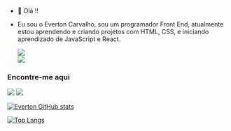- 👋 Olá !! 
- Eu sou o Everton Carvalho, sou um programador Front End, atualmente estou aprendendo e criando projetos com HTML, CSS, e iniciando aprendizado de JavaScript e React.

  <img src="https://img.shields.io/badge/HTML5-E34F26?style=for-the-badge&logo=html5&logoColor=white">
  <br>
  <img src="https://img.shields.io/badge/CSS-239120?&style=for-the-badge&logo=css3&logoColor=white">
 <h3> Encontre-me aqui</h2>
 <img src="https://img.shields.io/badge/Instagram-E4405F?style=for-the-badge&logo=instagram&logoColor=white">
 <img src="https://img.shields.io/badge/LinkedIn-0077B5?style=for-the-badge&logo=linkedin&logoColor=white">

[![Everton GitHub stats](https://github-readme-stats.vercel.app/api?username=EvertonDevClub2023)](https://github.com/anuraghazra/github-readme-stats)

[![Top Langs](https://github-readme-stats.vercel.app/api/top-langs/?username=EvertonDevClub2023)](https://github.com/anuraghazra/github-readme-stats)


